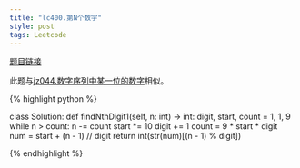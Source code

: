 ```yaml
---
title: "lc400.第N个数字"
style: post
tags: Leetcode
---
```


[题目链接](https://leetcode-cn.com/problems/nth-digit/)

此题与[jz044.数字序列中某一位的数字](https://1e0ndavid.github.io/jz044/)相似。

{% highlight python %}

class Solution:
    def findNthDigit1(self, n: int) -> int:
        digit, start, count = 1, 1, 9
        while n > count:
            n -= count
            start *= 10
            digit += 1
            count = 9 * start * digit
        num = start + (n - 1) // digit
        return int(str(num)[(n - 1) % digit])

{% endhighlight %}

